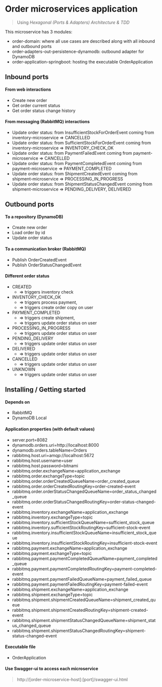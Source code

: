 # Order microservices application
> Using *Hexagonal (Ports & Adapters) Architecture & TDD*

This microservice has 3 modules:
* order-domain: where all use cases are described along with all inbound and outbound ports
* order-adapters-out-persistence-dynamodb: outbound adapter for DynamoDB
* order-application-springboot: hosting the executable OrderApplication

## Inbound ports

#### From web interactions
* Create new order
* Get order current status
* Get order status change history

#### From messaging (RabbitMQ) interactions
* Update order status: from InsufficientStockForOrderEvent coming from inventory-microservice => CANCELLED
* Update order status: from SufficientStockForOrderEvent coming from inventory-microservice => INVENTORY_CHECK_OK
* Update order status: from PaymentFailedEvent coming from payment-microservice => CANCELLED
* Update order status: from PaymentCompletedEvent coming from payment-microservice => PAYMENT_COMPLETED
* Update order status: from ShipmentCreatedEvent coming from shipment-microservice => PROCESSING_IN_PROGRESS
* Update order status: from ShipmentStatusChangedEvent coming from shipment-microservice => PENDING_DELIVERY, DELIVERED

## Outbound ports

#### To a repository (DynamoDB)
* Create new order
* Load order by id
* Update order status

#### To a communication broker (RabbitMQ)
* Publish OrderCreatedEvent
* Publish OrderStatusChangedEvent

#### Different order status
* CREATED 
  * => triggers inventory check
* INVENTORY_CHECK_OK
  * => triggers process payment, 
  * => triggers create order copy on user
* PAYMENT_COMPLETED 
  * => triggers create shipment,
  * => triggers update order status on user
* PROCESSING_IN_PROGRESS
  * => triggers update order status on user
* PENDING_DELIVERY
  * => triggers update order status on user
* DELIVERED
  * => triggers update order status on user
* CANCELLED
  * => triggers update order status on user
* UNKNOWN
  * => triggers update order status on user

## Installing / Getting started

#### Depends on
* RabbitMQ
* DynamoDB Local

#### Application properties (with default values)
* server.port=8082
* dynamodb.orders.uri=http://localhost:8000
* dynamodb.orders.tableName=Orders
* rabbitmq.host.uri=amqp://localhost:5672
* rabbitmq.host.username=user
* rabbitmq.host.password=bitnami
* rabbitmq.order.exchangeName=application_exchange
* rabbitmq.order.exchangeType=topic
* rabbitmq.order.orderCreatedQueueName=order_created_queue
* rabbitmq.order.orderCreatedRoutingKey=order-created-event
* rabbitmq.order.orderStatusChangedQueueName=order_status_changed_queue
* rabbitmq.order.orderStatusChangedRoutingKey=order-status-changed-event
* rabbitmq.inventory.exchangeName=application_exchange
* rabbitmq.inventory.exchangeType=topic
* rabbitmq.inventory.sufficientStockQueueName=sufficient_stock_queue
* rabbitmq.inventory.sufficientStockRoutingKey=sufficient-stock-event
* rabbitmq.inventory.insufficientStockQueueName=insufficient_stock_queue
* rabbitmq.inventory.insufficientStockRoutingKey=insufficient-stock-event
* rabbitmq.payment.exchangeName=application_exchange
* rabbitmq.payment.exchangeType=topic
* rabbitmq.payment.paymentCompletedQueueName=payment_completed_queue
* rabbitmq.payment.paymentCompletedRoutingKey=payment-completed-event
* rabbitmq.payment.paymentFailedQueueName=payment_failed_queue
* rabbitmq.payment.paymentFailedRoutingKey=payment-failed-event
* rabbitmq.shipment.exchangeName=application_exchange
* rabbitmq.shipment.exchangeType=topic
* rabbitmq.shipment.shipmentCreatedQueueName=shipment_created_queue
* rabbitmq.shipment.shipmentCreatedRoutingKey=shipment-created-event
* rabbitmq.shipment.shipmentStatusChangedQueueName=shipment_status_changed_queue
* rabbitmq.shipment.shipmentStatusChangedRoutingKey=shipment-status-changed-event

#### Executable file
* OrderApplication

#### Use Swagger-ui to access each microservice
> http://[order-microservice-host]:[port]/swagger-ui.html
